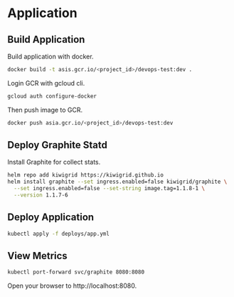 # Application

## Build Application

Build application with docker.

```bash
docker build -t asis.gcr.io/<project_id>/devops-test:dev .
```

Login GCR with gcloud cli.

```bash
gcloud auth configure-docker
```

Then push image to GCR.

```bash
docker push asia.gcr.io/<project_id>/devops-test:dev
```

## Deploy Graphite Statd

Install Graphite for collect stats.

```bash
helm repo add kiwigrid https://kiwigrid.github.io
helm install graphite --set ingress.enabled=false kiwigrid/graphite \
  --set ingress.enabled=false --set-string image.tag=1.1.8-1 \
  --version 1.1.7-6
```

## Deploy Application

```bash
kubectl apply -f deploys/app.yml
```

## View Metrics

```bash
kubectl port-forward svc/graphite 8080:8080
```

Open your browser to http://localhost:8080.
